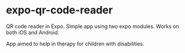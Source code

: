 # expo-qr-code-reader
QR code reader in Expo. Simple app using two expo modules. Works on both iOS and Android.

App aimed to help in therapy for children with disabilities.
